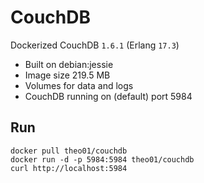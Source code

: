# CouchDB

Dockerized CouchDB `1.6.1` (Erlang `17.3`)

* Built on debian:jessie
* Image size 219.5 MB
* Volumes for data and logs
* CouchDB running on (default) port 5984

## Run
```
docker pull theo01/couchdb
docker run -d -p 5984:5984 theo01/couchdb
curl http://localhost:5984
```
